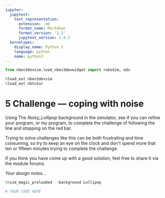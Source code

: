 ```yaml
---
jupyter:
  jupytext:
    text_representation:
      extension: .md
      format_name: Markdown
      format_version: '1.2'
      jupytext_version: 1.4.2
  kernelspec:
    display_name: Python 3
    language: python
    name: python3
---
```


```python
from nbev3devsim.load_nbev3devwidget import roboSim, eds

%load_ext nbev3devsim
%load_ext nbtutor
```

<!-- #region activity=true -->
# 5 Challenge — coping with noise

Using The *Noisy_Lollipop* background in the simulator, see if you can refine your program, or my program, to complete the challenge of following the line and stopping on the red bar.

Trying to solve challenges like this can be both frustrating and time consuming, so try to keep an eye on the clock and don't spend more that ten or fifteen minutes trying to complete the challenge.

If you think you have come up with a good solution, feel free to share it via the module forums.
<!-- #endregion -->

<!-- #region student=true -->
*Your design notes...*
<!-- #endregion -->

```python student=true
%%sim_magic_preloaded --background Lollipop

# YOUR CODE HERE
```

